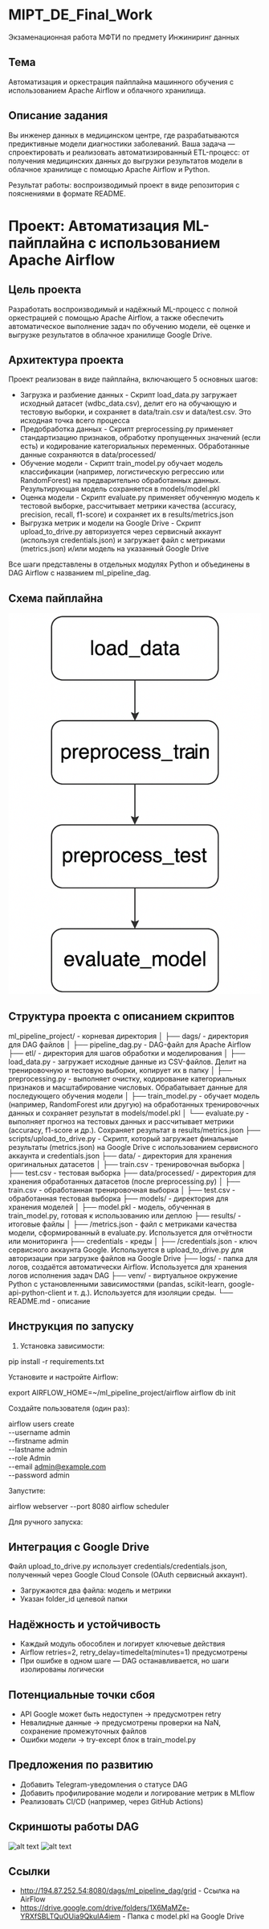 # MIPT_DE_Final_Work
Экзаменационная работа МФТИ по предмету Инжиниринг данных

## Тема
Автоматизация и оркестрация пайплайна машинного обучения с использованием Apache Airflow и облачного хранилища.

## Описание задания
Вы инженер данных в медицинском центре, где разрабатываются предиктивные модели диагностики заболеваний. Ваша задача — спроектировать и реализовать автоматизированный ETL-процесс: от получения медицинских данных до выгрузки результатов модели в облачное хранилище с помощью Apache Airflow и Python. 

Результат работы: воспроизводимый проект в виде репозитория с пояснениями в формате README.


# Проект: Автоматизация ML-пайплайна с использованием Apache Airflow

## Цель проекта
Разработать воспроизводимый и надёжный ML-процесс с полной оркестрацией с помощью Apache Airflow, а также обеспечить автоматическое выполнение задач по обучению модели, её оценке и выгрузке результатов в облачное хранилище Google Drive.

## Архитектура проекта
Проект реализован в виде пайплайна, включающего 5 основных шагов:
- Загрузка и разбиение данных - Скрипт load_data.py загружает исходный датасет (wdbc_data.csv), делит его на обучающую и тестовую выборки, и сохраняет в data/train.csv и data/test.csv. Это исходная точка всего процесса
- Предобработка данных - Скрипт preprocessing.py применяет стандартизацию признаков, обработку пропущенных значений (если есть) и кодирование категориальных переменных. Обработанные данные сохраняются в data/processed/
- Обучение модели - Скрипт train_model.py обучает модель классификации (например, логистическую регрессию или RandomForest) на предварительно обработанных данных. Результирующая модель сохраняется в models/model.pkl
- Оценка модели - Скрипт evaluate.py применяет обученную модель к тестовой выборке, рассчитывает метрики качества (accuracy, precision, recall, f1-score) и сохраняет их в results/metrics.json
- Выгрузка метрик и модели на Google Drive - Скрипт upload_to_drive.py авторизуется через сервисный аккаунт (используя credentials.json) и загружает файл с метриками (metrics.json) и/или модель на указанный Google Drive

Все шаги представлены в отдельных модулях Python и объединены в DAG Airflow с названием ml_pipeline_dag.

## Схема пайплайна
![alt text](https://github.com/Maksakov-AA/MIPT_DE_Final_Work/blob/main/images/pipeline_scheme.png?raw=true)

## Структура проекта с описанием скриптов 
ml_pipeline_project/ - корневая директория
│
├── dags/ - директория для DAG файлов
│   ├── pipeline_dag.py - DAG-файл для Apache Airflow
├── etl/ - директория для шагов обработки и моделирования
│   ├── load_data.py - загружает исходные данные из CSV-файлов. Делит на тренировочную и тестовую выборки, копирует их в папку
│   ├── preprocessing.py - выполняет очистку, кодирование категориальных признаков и масштабирование числовых. Обрабатывает данные для последующего обучения модели
│   ├── train_model.py - обучает модель (например, RandomForest или другую) на обработанных тренировочных данных и сохраняет результат в models/model.pkl
│   └── evaluate.py - выполняет прогноз на тестовых данных и рассчитывает метрики (accuracy, f1-score и др.). Сохраняет результат в results/metrics.json
├── scripts/upload_to_drive.py - Скрипт, который загружает финальные результаты (metrics.json) на Google Drive с использованием сервисного аккаунта и credentials.json
├── data/ - директория для хранения оригинальных датасетов
│   ├── train.csv - тренировочная выборка
│   ├── test.csv - тестовая выборка
├── data/processed/ - директория для хранения обработанных датасетов (после preprocessing.py)
│   ├── train.csv - обработанная тренировочная выборка
│   ├── test.csv - обработанная тестовая выборка
├── models/ - директория для хранения моделей
│   ├── model.pkl - модель, обученная в train_model.py, готовая к использованию или деплою
├── results/ - итоговые файлы
│   ├── /metrics.json - файл с метриками качества модели, сформированный в evaluate.py. Используется для отчётности или мониторинга
├── credentials - креды
│   ├── /credentials.json - ключ сервисного аккаунта Google. Используется в upload_to_drive.py для авторизации при загрузке файлов на Google Drive
├── logs/ - папка для логов, создаётся автоматически Airflow. Используется для хранения логов исполнения задач DAG
├── venv/ - виртуальное окружение Python с установленными зависимостями (pandas, scikit-learn, google-api-python-client и т. д.). Используется для изоляции среды.
└── README.md - описание

## Инструкция по запуску
1. Установка  зависимости:

pip install -r requirements.txt

Установите и настройте Airflow:

export AIRFLOW_HOME=~/ml_pipeline_project/airflow
airflow db init

Создайте пользователя (один раз):

airflow users create \
    --username admin \
    --firstname admin \
    --lastname admin \
    --role Admin \
    --email admin@example.com \
    --password admin

Запустите:

airflow webserver --port 8080
airflow scheduler

Для ручного запуска:

## Интеграция с Google Drive
Файл upload_to_drive.py использует credentials/credentials.json, полученный через Google Cloud Console (OAuth сервисный аккаунт).
- Загружаются два файла: модель и метрики
- Указан folder_id целевой папки

## Надёжность и устойчивость
- Каждый модуль обособлен и логирует ключевые действия
- Airflow retries=2, retry_delay=timedelta(minutes=1) предусмотрены
- При ошибке в одном шаге — DAG останавливается, но шаги изолированы логически

## Потенциальные точки сбоя
- API Google может быть недоступен → предусмотрен retry
- Невалидные данные → предусмотрены проверки на NaN, сохранение промежуточных файлов
- Ошибки модели → try-except блок в train_model.py

## Предложения по развитию
- Добавить Telegram-уведомления о статусе DAG
- Добавить профилирование модели и логирование метрик в MLflow
- Реализовать CI/CD (например, через GitHub Actions)

## Скриншоты работы DAG
![alt text]([http://url/to/img.png](https://github.com/Maksakov-AA/MIPT_DE_Final_Work/blob/main/images/AirFlow_DAG.png))
![alt text]([http://url/to/img.png](https://github.com/Maksakov-AA/MIPT_DE_Final_Work/blob/main/images/AirFlow_DAG_2.png))

## Ссылки
- http://194.87.252.54:8080/dags/ml_pipeline_dag/grid - Ссылка на AirFlow
- https://drive.google.com/drive/folders/1X6MaMZe-YRXfSBLTQuOUia9QkulA4iem - Папка с model.pkl на Google Drive
